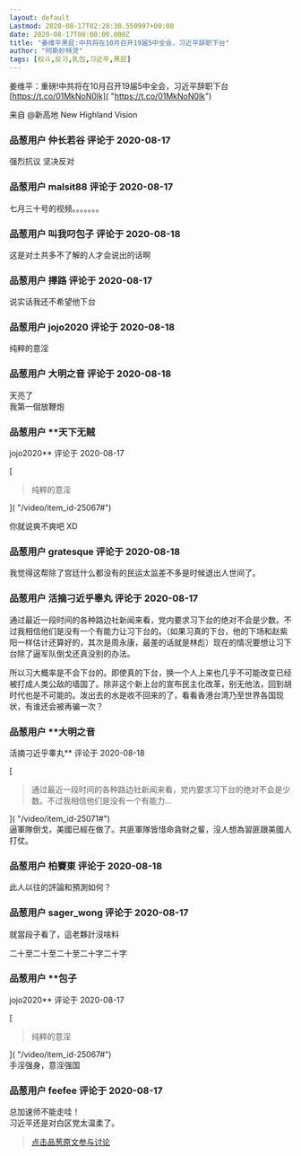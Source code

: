 ```yaml
---
layout: default
Lastmod: 2020-08-17T02:28:30.550997+00:00
date: 2020-08-17T00:00:00.000Z
title: "姜维平黑屁:中共将在10月召开19届5中全会，习近平辞职下台"
author: "阿斯妙特灵"
tags: [权斗,反习,乳包,习近平,黑屁]
---
```


姜维平：重磅!中共将在10月召开19届5中全会，习近平辞职下台 [https://t.co/01MkNoN0lk]( "https://t.co/01MkNoN0lk")  
  
来自 @新高地 New Highland Vision

            
### 品葱用户 **仲长若谷** 评论于 2020-08-17
        
强烈抗议 坚决反对
        


            
### 品葱用户 **malsit88** 评论于 2020-08-17
        
七月三十号的视频。。。。。。。
        


            
### 品葱用户 **叫我叼包子** 评论于 2020-08-18
        
这是对土共多不了解的人才会说出的话啊
        


            
### 品葱用户 **擇路** 评论于 2020-08-17
        
说实话我还不希望他下台
        


            
### 品葱用户 **jojo2020** 评论于 2020-08-18
        
纯粹的意淫
        


            
### 品葱用户 **大明之音** 评论于 2020-08-18
        
天亮了  
我第一個放鞭炮
        


            
### 品葱用户 **天下无贼 
jojo2020** 评论于 2020-08-17
        
[

> 纯粹的意淫

]( "/video/item_id-25067#")  
  
你就说爽不爽吧 XD
        


            
### 品葱用户 **gratesque** 评论于 2020-08-18
        
我觉得这帮除了宫廷什么都没有的民运太监差不多是时候退出人世间了。
        


            
### 品葱用户 **活摘刁近乎睾丸** 评论于 2020-08-17
        
通过最近一段时间的各种路边社新闻来看，党内要求习下台的绝对不会是少数。不过我相信他们是没有一个有能力让习下台的。（如果习真的下台，他的下场和赵紫阳一样估计还算好的，其次是周永康，最差的话就是林彪）现在的情况要想让习下台除了逼军队倒戈还真没别的办法。  
  
所以习大概率是不会下台的。即使真的下台，换一个人上来也几乎不可能改变已经被打成人类公敌的墙国了。除非这个新上台的宣布民主化改革，别无他法，回到胡时代也是不可能的。泼出去的水是收不回来的了，看看香港台湾乃至世界各国现状，有谁还会被再骗一次？
        


            
### 品葱用户 **大明之音 
活摘刁近乎睾丸** 评论于 2020-08-18
        
[

> 通过最近一段时间的各种路边社新闻来看，党内要求习下台的绝对不会是少数。不过我相信他们是没有一个有能力...

]( "/video/item_id-25071#")  
逼軍隊倒戈，美國已經在做了。共匪軍隊皆惜命貪財之輩，沒人想為習匪跟美國人打仗。
        


            
### 品葱用户 **柏賽東** 评论于 2020-08-18
        
此人以往的評論和預測如何？
        


            
### 品葱用户 **sager_wong** 评论于 2020-08-17
        
就當段子看了，這老夥計沒啥料  
  
  
二十至二十至二十至二十字二十字
        


            
### 品葱用户 **包子 
jojo2020** 评论于 2020-08-17
        
[

> 纯粹的意淫

]( "/video/item_id-25067#")  
手淫强身，意淫强国
        


            
### 品葱用户 **feefee** 评论于 2020-08-17
        
总加速师不能走哇！  
习近平还是对白区党太温柔了。
        






> [点击品葱原文参与讨论](https://pincong.rocks/video/2851)

